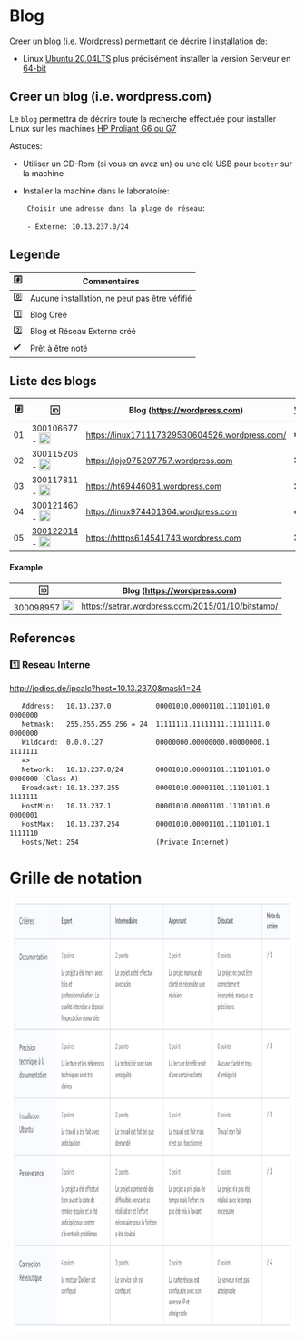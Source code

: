 
# Blog


Creer un blog (i.e. Wordpress) permettant de décrire l'installation de:

* Linux [Ubuntu 20.04LTS](https://releases.ubuntu.com/20.04/) plus précisément installer la version  Serveur en [64-bit](https://releases.ubuntu.com/20.04/ubuntu-20.04.1-live-server-amd64.iso)

## Creer un blog (i.e. wordpress.com)

Le `blog` permettra de décrire toute la recherche effectuée pour installer Linux sur les machines [HP Proliant G6 ou G7](https://github.com/CollegeBoreal/Laboratoires/tree/master/3202/proliant)

Astuces: 

* Utiliser un CD-Rom (si vous en avez un) ou une clé USB pour `booter` sur la machine

* Installer la machine dans le laboratoire:

       Choisir une adresse dans la plage de réseau:
       
       - Externe: 10.13.237.0/24
       
       
## Legende

| :hash:             | Commentaires                                  |
|--------------------|-----------------------------------------------|
| :zero:             | Aucune installation, ne peut pas être véfifié |
| :one:              | Blog Créé                                     |
| :two:              | Blog et Réseau Externe créé                   |
| :heavy_check_mark: | Prêt à être noté                              |

## Liste des blogs

|:hash:| :id:      |   Blog (https://wordpress.com)                                                    | [VPN](https://github.com/CollegeBoreal/Tutoriels/tree/main/V.VPN)  | [Check](README.md#legende) | [Reseau Externe](README.md#one-reseau-externe)| Baie |
|------|-----------|-----------------------------------------------------------------------------------|------|--------------------|---------------|----|
| 01   | 300106677 - [<image src="https://avatars.githubusercontent.com/u/71027895?v=4" width=20 height=20></image>](https://github.com/Leonaldo1994) | https://linux171117329530604526.wordpress.com/                                    | :heavy_check_mark:  | :heavy_check_mark:                | 10.13.237.37   | :three::seven: |
| 02   | 300115206 - [<image src="https://avatars.githubusercontent.com/u/73952068?v=4" width=20 height=20></image>](https://github.com/itonga) | https://jojo975297757.wordpress.com                                               | :x:  | :x:                | 10.13.237.?   |?|
| 03   | 300117811 - <image src="https://avatars.githubusercontent.com/u/71027809?v=4" width=20 height=20></image>  | https://ht69446081.wordpress.com                                                  | :x:  | :heavy_check_mark:                | 10.13.237.34   | :three::four: |            
| 04   | 300121460 - <image src="https://avatars.githubusercontent.com/u/71027883?v=4" width=20 height=20></image> | https://linux974401364.wordpress.com                                              | :heavy_check_mark:  | :heavy_check_mark:                | 10.13.237.31   | :three::one: | 
| 05   | [300122014](https://github.com/sylvainEmm) - <image src="https://avatars.githubusercontent.com/u/71392439?v=4" width=20 height=20></image> | https://htttps614541743.wordpress.com                                             | :x:  | :x:                | 10.13.237.28   | :three::eight: |


#### Example
| :id:      |   Blog (https://wordpress.com)                          |
|-----------|---------------------------------------------------------|
| 300098957  <image src="https://avatars0.githubusercontent.com/u/62551735?s=400&v=4" width=20 height=20></image> | https://setrar.wordpress.com/2015/01/10/bitstamp/       | 


## References

### :one: Reseau Interne

http://jodies.de/ipcalc?host=10.13.237.0&mask1=24

       Address:   10.13.237.0           00001010.00001101.11101101.0 0000000
       Netmask:   255.255.255.256 = 24  11111111.11111111.11111111.0 0000000
       Wildcard:  0.0.0.127             00000000.00000000.00000000.1 1111111
       =>
       Network:   10.13.237.0/24        00001010.00001101.11101101.0 0000000 (Class A)
       Broadcast: 10.13.237.255         00001010.00001101.11101101.1 1111111
       HostMin:   10.13.237.1           00001010.00001101.11101101.0 0000001
       HostMax:   10.13.237.254         00001010.00001101.11101101.1 1111110
       Hosts/Net: 254                   (Private Internet)

# Grille de notation

<img src="images/Rubrique-Linux.png" width=1097 height=762 > </img>
